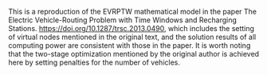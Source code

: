 This is a reproduction of the EVRPTW mathematical model in the paper The Electric Vehicle-Routing Problem with Time
Windows and Recharging Stations. <https://doi.org/10.1287/trsc.2013.0490>, which includes the setting of virtual nodes mentioned in the original text, and the solution results of all computing power are consistent with those in the paper. 
It is worth noting that the two-stage optimization mentioned by the original author is achieved here by setting penalties for the number of vehicles.
